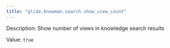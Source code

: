 ```yaml
---
title: "glide.knowman.search.show_view_count"
---
```


Description: Show number of views in knowledge search results

Value: `true`